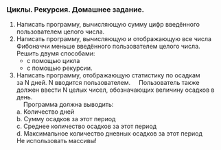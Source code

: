 ### Циклы. Рекурсия. Домашнее задание.
1. Написать программу, вычисляющую сумму цифр введённого пользователем целого числа.
2. Написать программу, вычисляющую и отображающую все числа Фибоначчи
меньше введённого пользователем целого числа.\
Решить двумя способами:
    - с помощью цикла 
    - с помощью рекурсии.
3. Написать программу, отображающую статистику по осадкам за N дней. N вводится пользователем.
    Пользователь также должен ввести N целых чисел, обозначающих величину осадков в день.\
    Программа должна выводить:\
    a. Количество дней\
    b. Сумму осадков за этот период\
    c. Среднее количество осадков за этот период\
    d. Максимальное количество дневных осадков за этот период\
   Не использовать массивы!